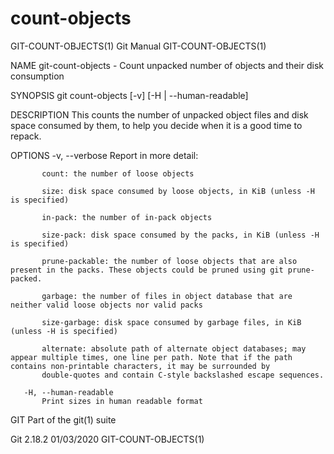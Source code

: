  # count-objects 
GIT-COUNT-OBJECTS(1)                                                                              Git Manual                                                                             GIT-COUNT-OBJECTS(1)

NAME
       git-count-objects - Count unpacked number of objects and their disk consumption

SYNOPSIS
       git count-objects [-v] [-H | --human-readable]

DESCRIPTION
       This counts the number of unpacked object files and disk space consumed by them, to help you decide when it is a good time to repack.

OPTIONS
       -v, --verbose
           Report in more detail:

           count: the number of loose objects

           size: disk space consumed by loose objects, in KiB (unless -H is specified)

           in-pack: the number of in-pack objects

           size-pack: disk space consumed by the packs, in KiB (unless -H is specified)

           prune-packable: the number of loose objects that are also present in the packs. These objects could be pruned using git prune-packed.

           garbage: the number of files in object database that are neither valid loose objects nor valid packs

           size-garbage: disk space consumed by garbage files, in KiB (unless -H is specified)

           alternate: absolute path of alternate object databases; may appear multiple times, one line per path. Note that if the path contains non-printable characters, it may be surrounded by
           double-quotes and contain C-style backslashed escape sequences.

       -H, --human-readable
           Print sizes in human readable format

GIT
       Part of the git(1) suite

Git 2.18.2                                                                                        01/03/2020                                                                             GIT-COUNT-OBJECTS(1)

